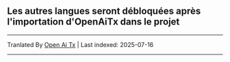 ## Les autres langues seront débloquées après l'importation d'OpenAiTx dans le projet

---

Tranlated By [Open Ai Tx](https://github.com/OpenAiTx/OpenAiTx) | Last indexed: 2025-07-16

---
